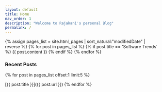 ```yaml
---
layout: default
title: Home
nav_order: 1
description: "Welcome to Rajakani's personal Blog"
permalink: /
---
```

<!--{% include quotes-widget.html %} -->
{% assign pages_list =  site.html_pages | sort_natural:"modifiedDate" | reverse %}
{% for post in pages_list %}
{% if post.title == 'Software Trends' %}
{{ post.content }}
{% endif %}
{% endfor %}

### Recent Posts

{% for post in pages_list offset:1 limit:5 %}

[{{ post.title }}]({{ post.url }})
{% endfor %}
